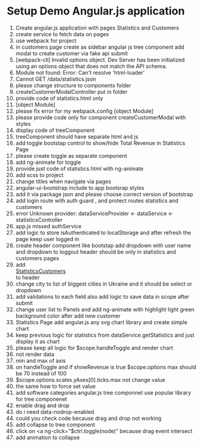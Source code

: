 # Setup Demo Angular.js application

1. Create angular.js application with pages Statistics and Customers
2. create service to fetch data on pages
3. use webpack for project
4. in customers page create as sidebar angular js tree component add modal to create customer via fake api submit
5. [webpack-cli] Invalid options object. Dev Server has been initialized using an options object that does not match the API schema.
6. Module not found: Error: Can't resolve 'html-loader'
7. Cannot GET /data/statistics.json
8. please change structure to components folder
9. createCustomerModalController put in folder
10. provide code of statistics.html only
11. [object Module]
12. please fix error for my webpack.config [object Module]
13. please provide code only for component createCustomerModal with styles
14. display code of treeComponent
15. treeComponent should have separate html and js
16. add toggle bootstap control to show/hide Total Revenue in Statistics Page
17. please create toggle as separate component
18. add ng-animate for toggle
19. provide just code of statistics.html with ng-animate
20. add scss to project
21. change titles when navigate via pages
22. angular-ui-bootstrap include to app bootsrap styles
23. add it via package json and please choose correct version of bootstrap
24. add login route with auth guard , and protect routes statistics and customers
25. error Unknown provider: dataServiceProvider <- dataService <- statisticsController
26. app.js missed authService
27. add logic to store isAuthenticated to localStorage and after refresh the page keep user logged in
28. create header component like bootstap add dropdown with user name and dropdown to loggout header should be only in statistics and customers pages
29. add <nav><a href="#!statistics">Statistics</a><a href="#!customers">Customers</a></nav> to header
30. change city to list of biggest cities in Ukraine and it should be select or dropdown
31. add validations to each field also add logic to save data in scope after submit
32. change user list to Panels and add ng-animate with highlight light green background color after add new customer
33. Statistics Page add angular.js any svg chart library and create simple chart
34. keep previous logic for statistics from dataService.getStatistics and just display it as chart
35. please keep all logic for $scope.handleToggle and render chart
36. <canvas id="bar" class="chart chart-bar" chart-data="data" chart-labels="labels" chart-series="series" chart-click="onClick"> not render data
37. min and max of axis
38. on handleToggle and if showRevenue is true $scope.options max should be 70 instead of 100
39. $scope.options.scales.yAxes[0].ticks.max not change value
40. the same how to force set value
41. add software categories angular.js tree componnet use popular library for tree componenet
42. enable drag and drop
43. do i need data-nodrop-enabled
44. could you check code because drag and drop not working
45. add collapse to tree component
46. click on <a ng-click="$ctrl.toggle(node)" because drag event intersect
47. add animation to collapse

